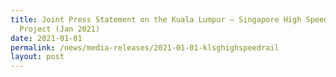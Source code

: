 ```yaml
---
title: Joint Press Statement on the Kuala Lumpur – Singapore High Speed Rail
  Project (Jan 2021)
date: 2021-01-01
permalink: /news/media-releases/2021-01-01-klsghighspeedrail
layout: post
---
```

